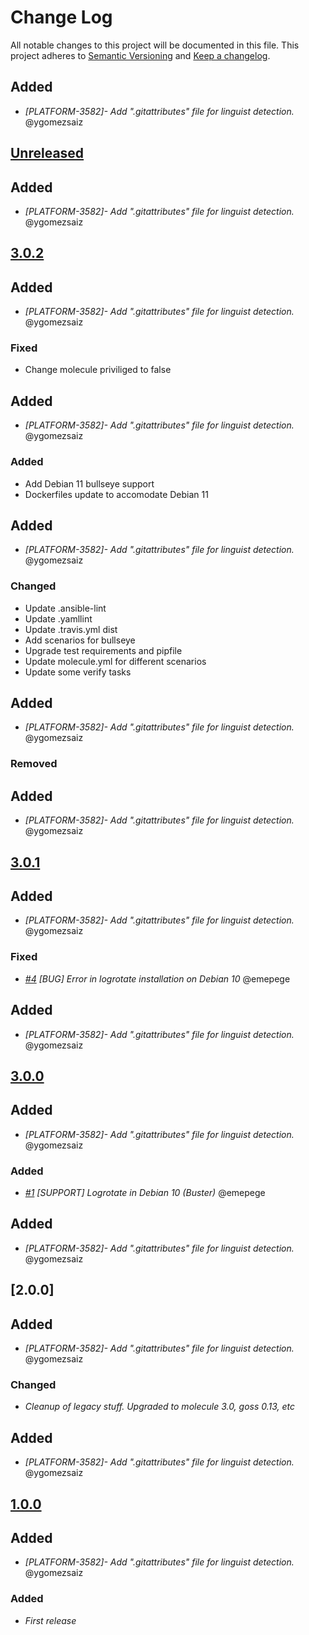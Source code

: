 # Change Log

All notable changes to this project will be documented in this file.
This project adheres to [Semantic Versioning](http://semver.org/) and [Keep a changelog](https://github.com/olivierlacan/keep-a-changelog).


## Added
- *[PLATFORM-3582]- Add ".gitattributes" file for linguist detection.* @ygomezsaiz

## [Unreleased](https://github.com/idealista/logrotate_role/tree/develop)

<!-- ### Fixed


## Added
- *[PLATFORM-3582]- Add ".gitattributes" file for linguist detection.* @ygomezsaiz

### Added


## Added
- *[PLATFORM-3582]- Add ".gitattributes" file for linguist detection.* @ygomezsaiz

### Changed


## Added
- *[PLATFORM-3582]- Add ".gitattributes" file for linguist detection.* @ygomezsaiz

### Removed -->


## Added
- *[PLATFORM-3582]- Add ".gitattributes" file for linguist detection.* @ygomezsaiz

## [3.0.2](https://github.com/idealista/logrotate_role/tree/3.0.2)


## Added
- *[PLATFORM-3582]- Add ".gitattributes" file for linguist detection.* @ygomezsaiz

### Fixed

- Change molecule priviliged to false


## Added
- *[PLATFORM-3582]- Add ".gitattributes" file for linguist detection.* @ygomezsaiz

### Added

- Add Debian 11 bullseye support
- Dockerfiles update to accomodate Debian 11


## Added
- *[PLATFORM-3582]- Add ".gitattributes" file for linguist detection.* @ygomezsaiz

### Changed

- Update .ansible-lint
- Update .yamllint
- Update .travis.yml dist
- Add scenarios for bullseye
- Upgrade test requirements and pipfile
- Update molecule.yml for different scenarios
- Update some verify tasks


## Added
- *[PLATFORM-3582]- Add ".gitattributes" file for linguist detection.* @ygomezsaiz

### Removed


## Added
- *[PLATFORM-3582]- Add ".gitattributes" file for linguist detection.* @ygomezsaiz

## [3.0.1](https://github.com/idealista/logrotate_role/tree/3.0.1)

## Added
- *[PLATFORM-3582]- Add ".gitattributes" file for linguist detection.* @ygomezsaiz

### Fixed

- *[#4](https://github.com/idealista/logrotate_role/issues/4) [BUG] Error in logrotate installation on Debian 10* @emepege

## Added
- *[PLATFORM-3582]- Add ".gitattributes" file for linguist detection.* @ygomezsaiz

## [3.0.0](https://github.com/idealista/logrotate_role/tree/3.0.0)

## Added
- *[PLATFORM-3582]- Add ".gitattributes" file for linguist detection.* @ygomezsaiz

### Added

- *[#1](https://github.com/idealista/logrotate_role/issues/1) [SUPPORT] Logrotate in Debian 10 (Buster)* @emepege


## Added
- *[PLATFORM-3582]- Add ".gitattributes" file for linguist detection.* @ygomezsaiz

## [2.0.0]


## Added
- *[PLATFORM-3582]- Add ".gitattributes" file for linguist detection.* @ygomezsaiz

### Changed

- *Cleanup of legacy stuff. Upgraded to molecule 3.0, goss 0.13, etc*


## Added
- *[PLATFORM-3582]- Add ".gitattributes" file for linguist detection.* @ygomezsaiz

## [1.0.0]


## Added
- *[PLATFORM-3582]- Add ".gitattributes" file for linguist detection.* @ygomezsaiz

### Added

- *First release*

[Unreleased]: http://git/projects/AS/repos/logrotate_role/compare/commits?targetBranch=refs/heads/master&sourceBranch=refs/heads/develop
[1.0.0]: http://git/projects/AS/repos/logrotate_role/compare/commits?sourceBranch=refs/tags/1.0.0&targetBranch=refs/tags/1.0.0

